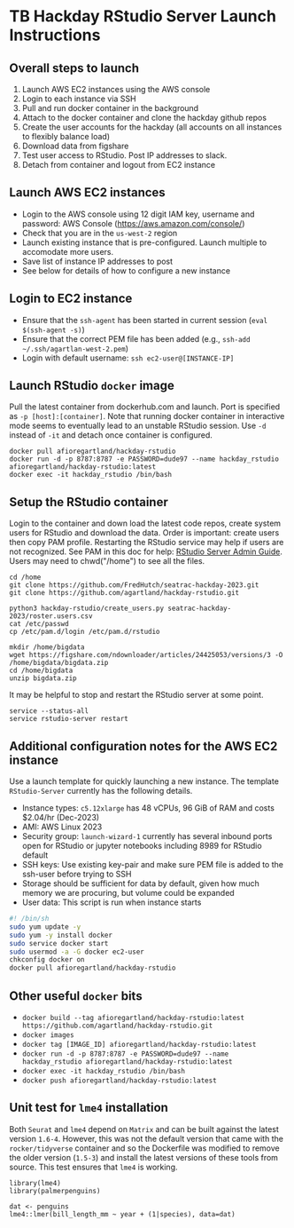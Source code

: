 # TB Hackday RStudio Server Launch Instructions

## Overall steps to launch
1. Launch AWS EC2 instances using the AWS console
2. Login to each instance via SSH
3. Pull and run docker container in the background
4. Attach to the docker container and clone the hackday github repos
5. Create the user accounts for the hackday (all accounts on all instances to flexibly balance load)
6. Download data from figshare
7. Test user access to RStudio. Post IP addresses to slack.
8. Detach from container and logout from EC2 instance


## Launch AWS EC2 instances
 - Login to the AWS console using 12 digit IAM key, username and password: AWS Console (https://aws.amazon.com/console/)
 - Check that you are in the `us-west-2` region
 - Launch existing instance that is pre-configured. Launch multiple to accomodate more users.
 - Save list of instance IP addresses to post
 - See below for details of how to configure a new instance

## Login to EC2 instance
 - Ensure that the `ssh-agent` has been started in current session (`eval $(ssh-agent -s)`)
 - Ensure that the correct PEM file has been added (e.g., `ssh-add ~/.ssh/agartlan-west-2.pem`)
 - Login with default username: `ssh ec2-user@[INSTANCE-IP]`

## Launch RStudio `docker` image
Pull the latest container from dockerhub.com and launch. Port is specified as `-p [host]:[container]`. Note that running docker container in interactive mode seems to eventually lead to an unstable RStudio session. Use `-d` instead of `-it` and detach once container is configured.

```
docker pull afioregartland/hackday-rstudio
docker run -d -p 8787:8787 -e PASSWORD=dude97 --name hackday_rstudio afioregartland/hackday-rstudio:latest
docker exec -it hackday_rstudio /bin/bash
```

## Setup the RStudio container

Login to the container and down load the latest code repos, create system users for RStudio and download the data. Order is important: create users then copy PAM profile. Restarting the RStudio service may help if users are not recognized. See PAM in this doc for help: [RStudio Server Admin Guide](https://s3.amazonaws.com/rstudio-server/rstudio-server-pro-0.98.1074-admin-guide.pdf). Users may need to chwd("/home") to see all the files.

```
cd /home
git clone https://github.com/FredHutch/seatrac-hackday-2023.git
git clone https://github.com/agartland/hackday-rstudio.git

python3 hackday-rstudio/create_users.py seatrac-hackday-2023/roster.users.csv
cat /etc/passwd
cp /etc/pam.d/login /etc/pam.d/rstudio

mkdir /home/bigdata
wget https://figshare.com/ndownloader/articles/24425053/versions/3 -O /home/bigdata/bigdata.zip
cd /home/bigdata
unzip bigdata.zip
```

It may be helpful to stop and restart the RStudio server at some point.
```
service --status-all
service rstudio-server restart
```

## Additional configuration notes for the AWS EC2 instance
Use a launch template for quickly launching a new instance. The template `RStudio-Server` currently has the following details.
 - Instance types: `c5.12xlarge` has 48 vCPUs, 96 GiB of RAM and costs $2.04/hr (Dec-2023)
 - AMI: AWS Linux 2023
 - Security group: `launch-wizard-1` currently has several inbound ports open for RStudio or jupyter notebooks including 8989 for RStudio default
 - SSH keys: Use existing key-pair and make sure PEM file is added to the ssh-user before trying to SSH
 - Storage should be sufficient for data by default, given how much memory we are procuring, but volume could be expanded
 - User data: This script is run when instance starts
 
 ```bash
 #! /bin/sh
sudo yum update -y
sudo yum -y install docker
sudo service docker start
sudo usermod -a -G docker ec2-user
chkconfig docker on
docker pull afioregartland/hackday-rstudio
```

## Other useful `docker` bits
 - `docker build --tag afioregartland/hackday-rstudio:latest https://github.com/agartland/hackday-rstudio.git`
 - `docker images`
 - `docker tag [IMAGE_ID] afioregartland/hackday-rstudio:latest`
 - `docker run -d -p 8787:8787 -e PASSWORD=dude97 --name hackday_rstudio afioregartland/hackday-rstudio:latest`
 - `docker exec -it hackday_rstudio /bin/bash`
 - `docker push afioregartland/hackday-rstudio:latest`

## Unit test for `lme4` installation

Both `Seurat` and `lme4` depend on `Matrix` and can be built against the latest version `1.6-4`. However, this was not the default version that came with the `rocker/tidyverse` container and so the Dockerfile was modified to remove the older version (`1.5-3`) and install the latest versions of these tools from source. This test ensures that `lme4` is working.

```
library(lme4)
library(palmerpenguins)

dat <- penguins
lme4::lmer(bill_length_mm ~ year + (1|species), data=dat)
```

